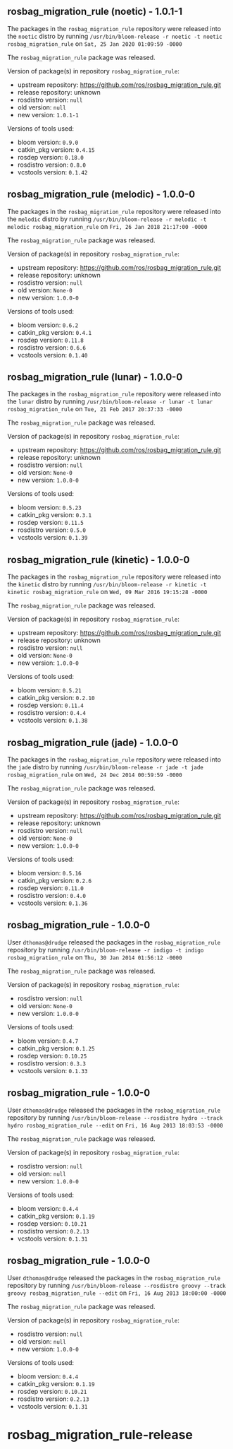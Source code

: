 ## rosbag_migration_rule (noetic) - 1.0.1-1

The packages in the `rosbag_migration_rule` repository were released into the `noetic` distro by running `/usr/bin/bloom-release -r noetic -t noetic rosbag_migration_rule` on `Sat, 25 Jan 2020 01:09:59 -0000`

The `rosbag_migration_rule` package was released.

Version of package(s) in repository `rosbag_migration_rule`:

- upstream repository: https://github.com/ros/rosbag_migration_rule.git
- release repository: unknown
- rosdistro version: `null`
- old version: `null`
- new version: `1.0.1-1`

Versions of tools used:

- bloom version: `0.9.0`
- catkin_pkg version: `0.4.15`
- rosdep version: `0.18.0`
- rosdistro version: `0.8.0`
- vcstools version: `0.1.42`


## rosbag_migration_rule (melodic) - 1.0.0-0

The packages in the `rosbag_migration_rule` repository were released into the `melodic` distro by running `/usr/bin/bloom-release -r melodic -t melodic rosbag_migration_rule` on `Fri, 26 Jan 2018 21:17:00 -0000`

The `rosbag_migration_rule` package was released.

Version of package(s) in repository `rosbag_migration_rule`:

- upstream repository: https://github.com/ros/rosbag_migration_rule.git
- release repository: unknown
- rosdistro version: `null`
- old version: `None-0`
- new version: `1.0.0-0`

Versions of tools used:

- bloom version: `0.6.2`
- catkin_pkg version: `0.4.1`
- rosdep version: `0.11.8`
- rosdistro version: `0.6.6`
- vcstools version: `0.1.40`


## rosbag_migration_rule (lunar) - 1.0.0-0

The packages in the `rosbag_migration_rule` repository were released into the `lunar` distro by running `/usr/bin/bloom-release -r lunar -t lunar rosbag_migration_rule` on `Tue, 21 Feb 2017 20:37:33 -0000`

The `rosbag_migration_rule` package was released.

Version of package(s) in repository `rosbag_migration_rule`:

- upstream repository: https://github.com/ros/rosbag_migration_rule.git
- release repository: unknown
- rosdistro version: `null`
- old version: `None-0`
- new version: `1.0.0-0`

Versions of tools used:

- bloom version: `0.5.23`
- catkin_pkg version: `0.3.1`
- rosdep version: `0.11.5`
- rosdistro version: `0.5.0`
- vcstools version: `0.1.39`


## rosbag_migration_rule (kinetic) - 1.0.0-0

The packages in the `rosbag_migration_rule` repository were released into the `kinetic` distro by running `/usr/bin/bloom-release -r kinetic -t kinetic rosbag_migration_rule` on `Wed, 09 Mar 2016 19:15:28 -0000`

The `rosbag_migration_rule` package was released.

Version of package(s) in repository `rosbag_migration_rule`:

- upstream repository: https://github.com/ros/rosbag_migration_rule.git
- release repository: unknown
- rosdistro version: `null`
- old version: `None-0`
- new version: `1.0.0-0`

Versions of tools used:

- bloom version: `0.5.21`
- catkin_pkg version: `0.2.10`
- rosdep version: `0.11.4`
- rosdistro version: `0.4.4`
- vcstools version: `0.1.38`


## rosbag_migration_rule (jade) - 1.0.0-0

The packages in the `rosbag_migration_rule` repository were released into the `jade` distro by running `/usr/bin/bloom-release -r jade -t jade rosbag_migration_rule` on `Wed, 24 Dec 2014 00:59:59 -0000`

The `rosbag_migration_rule` package was released.

Version of package(s) in repository `rosbag_migration_rule`:
- upstream repository: https://github.com/ros/rosbag_migration_rule.git
- release repository: unknown
- rosdistro version: `null`
- old version: `None-0`
- new version: `1.0.0-0`

Versions of tools used:
- bloom version: `0.5.16`
- catkin_pkg version: `0.2.6`
- rosdep version: `0.11.0`
- rosdistro version: `0.4.0`
- vcstools version: `0.1.36`


## rosbag_migration_rule - 1.0.0-0

User `dthomas@drudge` released the packages in the `rosbag_migration_rule` repository by running `/usr/bin/bloom-release -r indigo -t indigo rosbag_migration_rule` on `Thu, 30 Jan 2014 01:56:12 -0000`

The `rosbag_migration_rule` package was released.

Version of package(s) in repository `rosbag_migration_rule`:
- rosdistro version: `null`
- old version: `None-0`
- new version: `1.0.0-0`

Versions of tools used:
- bloom version: `0.4.7`
- catkin_pkg version: `0.1.25`
- rosdep version: `0.10.25`
- rosdistro version: `0.3.3`
- vcstools version: `0.1.33`


## rosbag_migration_rule - 1.0.0-0

User `dthomas@drudge` released the packages in the `rosbag_migration_rule` repository by running `/usr/bin/bloom-release --rosdistro hydro --track hydro rosbag_migration_rule --edit` on `Fri, 16 Aug 2013 18:03:53 -0000`

The `rosbag_migration_rule` package was released.

Version of package(s) in repository `rosbag_migration_rule`:
- rosdistro version: `null`
- old version: `null`
- new version: `1.0.0-0`

Versions of tools used:
- bloom version: `0.4.4`
- catkin_pkg version: `0.1.19`
- rosdep version: `0.10.21`
- rosdistro version: `0.2.13`
- vcstools version: `0.1.31`


## rosbag_migration_rule - 1.0.0-0

User `dthomas@drudge` released the packages in the `rosbag_migration_rule` repository by running `/usr/bin/bloom-release --rosdistro groovy --track groovy rosbag_migration_rule --edit` on `Fri, 16 Aug 2013 18:00:00 -0000`

The `rosbag_migration_rule` package was released.

Version of package(s) in repository `rosbag_migration_rule`:
- rosdistro version: `null`
- old version: `null`
- new version: `1.0.0-0`

Versions of tools used:
- bloom version: `0.4.4`
- catkin_pkg version: `0.1.19`
- rosdep version: `0.10.21`
- rosdistro version: `0.2.13`
- vcstools version: `0.1.31`


rosbag_migration_rule-release
=============================
